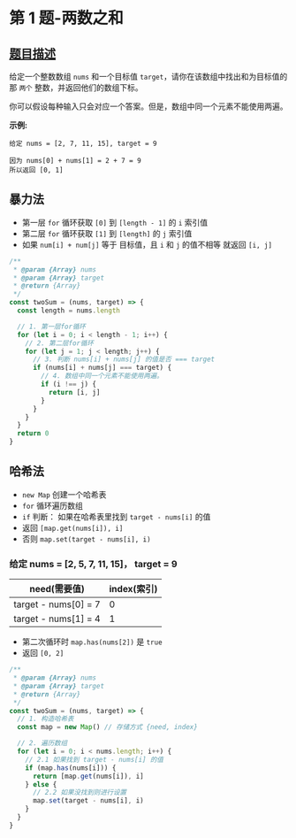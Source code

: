 # 第 1 题-两数之和

## [题目描述](https://leetcode.cn/problems/two-sum/)

给定一个整数数组 `nums` 和一个目标值 `target`，请你在该数组中找出和为目标值的那 `两个` 整数，并返回他们的数组下标。

你可以假设每种输入只会对应一个答案。但是，数组中同一个元素不能使用两遍。

**示例:**

```
给定 nums = [2, 7, 11, 15], target = 9

因为 nums[0] + nums[1] = 2 + 7 = 9
所以返回 [0, 1]
```

## 暴力法

- 第一层 `for` 循环获取 `[0]` 到 `[length - 1]` 的 `i` 索引值
- 第二层 `for` 循环获取 `[1]` 到 `[length]` 的 `j` 索引值
- 如果 `num[i] + num[j]` 等于 目标值，且 `i` 和 `j` 的值不相等 就返回 `[i, j]`

```js
/**
 * @param {Array} nums
 * @param {Array} target
 * @return {Array}
 */
const twoSum = (nums, target) => {
  const length = nums.length

  // 1. 第一层for循环
  for (let i = 0; i < length - 1; i++) {
    // 2. 第二层for循环
    for (let j = 1; j < length; j++) {
      // 3. 判断 nums[i] + nums[j] 的值是否 === target
      if (nums[i] + nums[j] === target) {
        // 4. 数组中同一个元素不能使用两遍。
        if (i !== j) {
          return [i, j]
        }
      }
    }
  }
  return 0
}
```

## 哈希法

- `new Map` 创建一个哈希表
- `for` 循环遍历数组
- `if` 判断： 如果在哈希表里找到 `target - nums[i]` 的值
- 返回 `[map.get(nums[i]), i]`
- 否则 `map.set(target - nums[i], i)`

### 给定 nums = [2, 5, 7, 11, 15]， target = 9

| need(需要值)         | index(索引) |
| -------------------- | ----------- |
| target - nums[0] = 7 | 0           |
| target - nums[1] = 4 | 1           |

- 第二次循环时 `map.has(nums[2])` 是 `true`
- 返回 `[0, 2]`

```js
/**
 * @param {Array} nums
 * @param {Array} target
 * @return {Array}
 */
const twoSum = (nums, target) => {
  // 1. 构造哈希表
  const map = new Map() // 存储方式 {need, index}

  // 2. 遍历数组
  for (let i = 0; i < nums.length; i++) {
    // 2.1 如果找到 target - nums[i] 的值
    if (map.has(nums[i])) {
      return [map.get(nums[i]), i]
    } else {
      // 2.2 如果没找到则进行设置
      map.set(target - nums[i], i)
    }
  }
}
```
